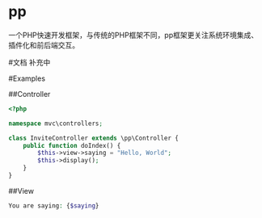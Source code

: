 # pp
一个PHP快速开发框架，与传统的PHP框架不同，pp框架更关注系统环境集成、插件化和前后端交互。

#文档
补充中

#Examples

##Controller
~~~php
<?php

namespace mvc\controllers;

class InviteController extends \pp\Controller {
	public function doIndex() {
	  	$this->view->saying = "Hello, World";
		$this->display();
	}
}	
~~~

##View
~~~php
You are saying: {$saying}
~~~
	

